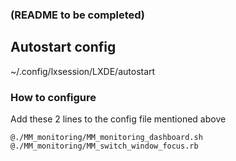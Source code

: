 ### (README to be completed)

## Autostart config
~/.config/lxsession/LXDE/autostart

### How to configure
Add these 2 lines to the config file mentioned above
```
@./MM_monitoring/MM_monitoring_dashboard.sh
@./MM_monitoring/MM_switch_window_focus.rb
````
